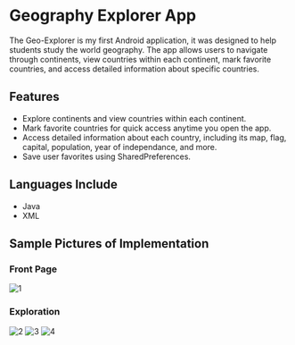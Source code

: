 # Geography Explorer App

The Geo-Explorer is my first Android application, it was designed to help students study the world geography. The app allows users to navigate through continents, view countries within each continent, mark favorite countries, and access detailed information about specific countries. 

## Features
- Explore continents and view countries within each continent.
- Mark favorite countries for quick access anytime you open the app.
- Access detailed information about each country, including its map, flag, capital, population, year of independance, and more.
- Save user favorites using SharedPreferences.

## Languages Include
- Java
- XML

## Sample Pictures of Implementation

### Front Page
![1](https://github.com/hanadiasfour/GeoExplorerAPP/assets/91291021/9200fe6a-ba20-47a3-adde-977f83a1ca6b)

### Exploration
![2](https://github.com/hanadiasfour/GeoExplorerAPP/assets/91291021/b96e0aec-642e-48b6-8a69-76a4144361d2)
![3](https://github.com/hanadiasfour/GeoExplorerAPP/assets/91291021/33f71bfb-4cf4-4155-8f6d-b521ecc725f0)
![4](https://github.com/hanadiasfour/GeoExplorerAPP/assets/91291021/271d2e4f-71f1-4bf7-8bc4-1c2531807269)

